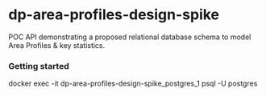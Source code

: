 # dp-area-profiles-design-spike

POC API demonstrating a proposed relational database schema to model Area Profiles & key statistics.

### Getting started

docker exec -it dp-area-profiles-design-spike_postgres_1 psql -U postgres